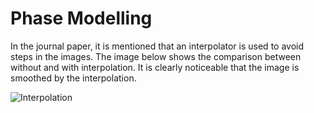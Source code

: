 # Phase Modelling

In the journal paper, it is mentioned that an interpolator is used to avoid steps in the images. The image below shows the comparison between without and with interpolation. It is clearly noticeable that the image is smoothed by the interpolation.

![Interpolation](https://github.com/user-attachments/assets/0db3a64e-3c4b-4486-9c53-2533a47ee4a1)

